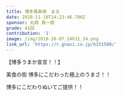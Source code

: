 ```yaml
---
title: 博多風串焼　まる
date: 2018-11-10T14:23:46.706Z
sponsor: 丸岡 真一郎
grade: 41回
contribution: '1'
image: /img/2018-10-07_14h31_34.png
link_url: 'https://r.gnavi.co.jp/b151500/'
---
```

【博多うまか宣言！！】

美食の街 博多にこだわった極上のうまさ！！

博多にこだわりぬいてご提供！！

